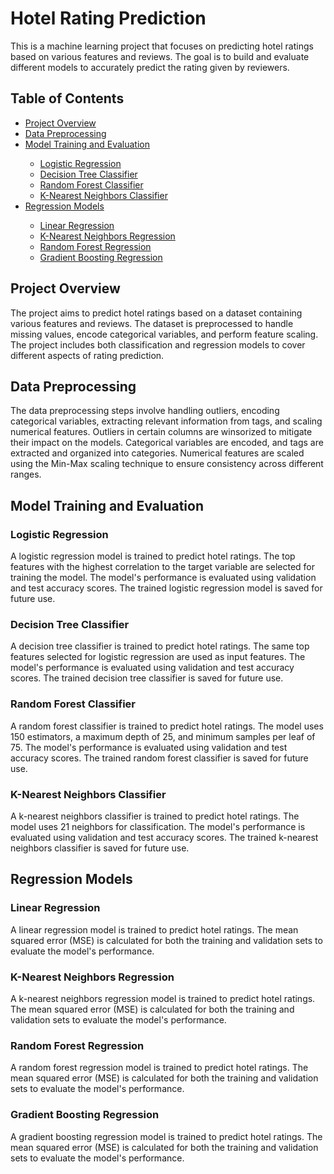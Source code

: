 <!DOCTYPE html>
<html>
<body>
  <h1>Hotel Rating Prediction</h1>
  <p>This is a machine learning project that focuses on predicting hotel ratings based on various features and reviews. The goal is to build and evaluate different models to accurately predict the rating given by reviewers.</p>
  
  <h2>Table of Contents</h2>
  <ul>
    <li><a href="#project-overview">Project Overview</a></li>
    <li><a href="#data-preprocessing">Data Preprocessing</a></li>
    <li><a href="#model-training-and-evaluation">Model Training and Evaluation</a></li>
    <ul>
      <li><a href="#logistic-regression">Logistic Regression</a></li>
      <li><a href="#decision-tree-classifier">Decision Tree Classifier</a></li>
      <li><a href="#random-forest-classifier">Random Forest Classifier</a></li>
      <li><a href="#k-nearest-neighbors-classifier">K-Nearest Neighbors Classifier</a></li>
    </ul>
    <li><a href="#regression-models">Regression Models</a></li>
    <ul>
      <li><a href="#linear-regression">Linear Regression</a></li>
      <li><a href="#k-nearest-neighbors-regression">K-Nearest Neighbors Regression</a></li>
      <li><a href="#random-forest-regression">Random Forest Regression</a></li>
      <li><a href="#gradient-boosting-regression">Gradient Boosting Regression</a></li>
    </ul>
  </ul>
  
  <h2>Project Overview</h2>
  <p>The project aims to predict hotel ratings based on a dataset containing various features and reviews. The dataset is preprocessed to handle missing values, encode categorical variables, and perform feature scaling. The project includes both classification and regression models to cover different aspects of rating prediction.</p>
  
  <h2>Data Preprocessing</h2>
  <p>The data preprocessing steps involve handling outliers, encoding categorical variables, extracting relevant information from tags, and scaling numerical features. Outliers in certain columns are winsorized to mitigate their impact on the models. Categorical variables are encoded, and tags are extracted and organized into categories. Numerical features are scaled using the Min-Max scaling technique to ensure consistency across different ranges.</p>
  
  <h2>Model Training and Evaluation</h2>
  
  <h3>Logistic Regression</h3>
  <p>A logistic regression model is trained to predict hotel ratings. The top features with the highest correlation to the target variable are selected for training the model. The model's performance is evaluated using validation and test accuracy scores. The trained logistic regression model is saved for future use.</p>
  
  <h3>Decision Tree Classifier</h3>
  <p>A decision tree classifier is trained to predict hotel ratings. The same top features selected for logistic regression are used as input features. The model's performance is evaluated using validation and test accuracy scores. The trained decision tree classifier is saved for future use.</p>
  
  <h3>Random Forest Classifier</h3>
  <p>A random forest classifier is trained to predict hotel ratings. The model uses 150 estimators, a maximum depth of 25, and minimum samples per leaf of 75. The model's performance is evaluated using validation and test accuracy scores. The trained random forest classifier is saved for future use.</p>
  
  <h3>K-Nearest Neighbors Classifier</h3>
  <p>A k-nearest neighbors classifier is trained to predict hotel ratings. The model uses 21 neighbors for classification. The model's performance is evaluated using validation and test accuracy scores. The trained k-nearest neighbors classifier is saved for future use.</p>
  
  <h2>Regression Models</h2>
  
  <h3>Linear Regression</h3>
  <p>A linear regression model is trained to predict hotel ratings. The mean squared error (MSE) is calculated for both the training and validation sets to evaluate the model's performance.</p>
  
  <h3>K-Nearest Neighbors Regression</h3>
  <p>A k-nearest neighbors regression model is trained to predict hotel ratings. The mean squared error (MSE) is calculated for both the training and validation sets to evaluate the model's performance.</p>
  
  <h3>Random Forest Regression</h3>
  <p>A random forest regression model is trained to predict hotel ratings. The mean squared error (MSE) is calculated for both the training and validation sets to evaluate the model's performance.</p>
  
  <h3>Gradient Boosting Regression</h3>
  <p>A gradient boosting regression model is trained to predict hotel ratings. The mean squared error (MSE) is calculated for both the training and validation sets to evaluate the model's performance.</p>
  
</body>
</html>
